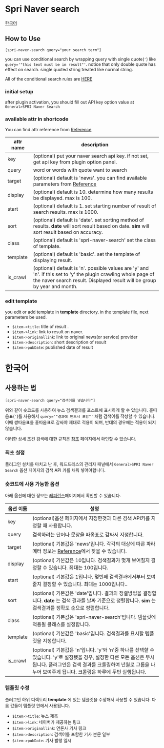 Spri Naver search
====

[한국어](#한국어)

How to Use
----

`[spri-naver-search query="your search term"]`

you can use conditional search by wrapping query with single quote(`'`) like `query='"this text must be in result"'`. notice that only double quote has effect on search. single quoted string treated like normal string.

All of the conditional search rules are [HERE][conditional search]

[conditional search]:https://help.naver.com/support/contents/contents.nhn?serviceNo=606&categoryNo=1911

### initial setup

after plugin activation, you should fill out API key option value at `General>SPRI Naver Search`  

### available attr in shortcode
You can find attr reference from [Reference]

[Reference]:http://developer.naver.com/wiki/pages/SrchAPI

attr name|description
----------|-----------|
key| (optional) put your naver search api key. if not set, get api key from plugin option panel.
query| word or words with quote want to search
target| (optional) default is 'news'. you can find available parameters from [Reference] 
display| (optional) default is 10. determine how many results be displayed. max is 100.
start| (optional) default is 1. set starting number of result of search results. max is 1000.
sort|(optional) default is 'date'. set sorting method of results. **date** will sort result based on date. **sim** will sort result based on accuracy. 
class| (optional) default is 'spri-naver-search' set the class of template.
template| (optional) default is 'basic'. set the template of displaying result.
is_crawl| (optional) default is 'n'. possible values are 'y' and 'n'. if this set to 'y' the plugin crawling whole page of the naver search result. Displayed result will be group by year and month. 

### edit template

you edit or add template in __template__ directory. in the template file, next parameters be used.

- `$item->title`: title of result .
- `$item->link`: link to result on naver.
- `$item->originallink`: link to original news(or service) provider
- `$item->description`: short description of result
- `$item->pubDate`: published date of result

# 한국어

사용하는 법
----------

`[spri-naver-search query="검색어를 넣습니다"]`

위와 같이 숏코드를 사용하여 뉴스 검색결과를 포스트에 표시하게 할 수 있습니다. 홑따옴표(`'`)를 사용해서  `query='"결과에 반드시 포함"'` 처럼 검색어를 작성할 수 있습니다. 이때 쌍따옴표를 홑따옴표로 감싸야 제대로 적용이 되며, 반대의 경우에는 적용이 되지 않습니다.

이러한 상세 조건 검색에 대한 규칙은 [참조][conditional search] 페이지에서 확인할 수 있습니다.

### 최초 설정

플러그인 설치를 마치고 난 후, 워드프레스의 관리자 패널에서 `General>SPRI Naver Search` 옵션 페이지의 검색 API 키를 채워 넣어야합니다.

### 숏코드에 사용 가능한 옵션

아래 옵션에 대한 정보는 [레퍼런스][Reference]페이지에서 확인할 수 있습니다.

[Reference]:http://developer.naver.com/wiki/pages/SrchAPI

옵션 이름|설명
----------|-----------|
key| (optional)옵션 페이지에서 지정한것과 다른 검색 API키를 지정할 때 사용합니다.
query| 검색하려는 단어나 문장을 따옴표로 감싸서 지정합니다.
target| (optional) 기본값은 'news'입니다. 각각의 대상에 따른 파라메터 정보는 [Reference]에서 찾을 수 있습니다. 
display| (optional) 기본값은 10입니다. 검색결과가 몇개 보여질지 결정할 수 있습니다. 최대는 100입니다.
start| (optional) 기본값은 1입니다. 몇번째 검색결과에서부터 보여줄지 결정할 수 있습니다. 최대는 1000입니다..
sort|(optional) 기본값은 'date'입니다. 결과의 정렬방법을 결정합니다. **date** 는 검색 결과를 날짜 기준으로 정렬합니다. **sim** 는 검색결과를 정확도 순으로 정렬합니다. 
class| (optional) 기본값은 'spri-naver-search'입니다. 템플릿에 적용될 클래스를 설정합니다.
template| (optional) 기본값은 'basic'입니다. 검색결과를 표시할 템플릿을 지정합니다.
is_crawl| (optional) 기본값은 'n'입니다. 'y'와 'n'중 하나를 선택할 수 있습니다. 'y'로 설정됐을 경우, 설정한 다른 모든 옵션은 무시됩니다. 플러그인은 검색 결과를 크롤링하여 년월로 그룹을 나누어 보여주게 됩니다. 크롤링은 하루에 두번 실행됩니다. 

### 템플릿 수정
플러그인 하위 디렉토리 __template__ 에 있는 템플릿을 수정해서 사용할 수 있습니다. 다음 값들이 템플릿 안에서 사용됩니다.

- `$item->title`: 뉴스 제목
- `$item->link`: 네이버가 제공하는 링크
- `$item->originallink`: 언론사 기사 링크
- `$item->description`: 검색어를 포함한 기사 본문 일부
- `$item->pubDate`: 기사 발행 일시
